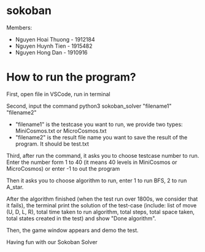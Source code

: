 # sokoban

Members:
- Nguyen Hoai Thuong - 1912184
- Nguyen Huynh Tien - 1915482
- Nguyen Hong Dan - 1910916

# How to run the program?

First, open file in VSCode, run in terminal

Second, input the command python3 sokoban_solver "filename1" "filename2"
- "filename1" is the testcase you want to run, we provide two types: MiniCosmos.txt or MicroCosmos.txt
- "filename2" is the result file name you want to save the result of the program. It should be test.txt

Third, after run the command, it asks you to choose testcase number to run. Enter the number form 1 to 40 (it means 40 levels in MiniCosmos or MicroCosmos) or enter -1 to out the program

Then it asks you to choose algorithm to run, enter 1 to run BFS, 2 to run A_star.

After the algorithm finished (when the test run over 1800s, we consider that it fails), the terminal print the solution of the test-case (include: list of move (U, D, L, R), total time taken to run algorithm, total steps, total space taken, total states created in the test) and show "Done algorithm".

Then, the game window appears and demo the test.

Having fun with our Sokoban Solver